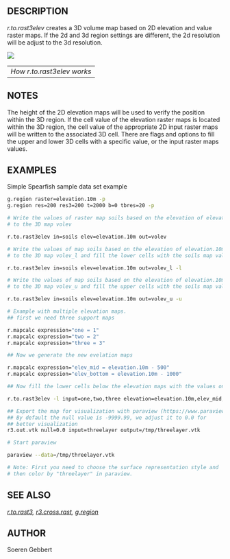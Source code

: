 ## DESCRIPTION

*r.to.rast3elev* creates a 3D volume map based on 2D elevation and value
raster maps. If the 2d and 3d region settings are different, the 2d
resolution will be adjust to the 3d resolution.

<img src="r.to.rast3elev.png" data-border="0" />

|                            |
|----------------------------|
| *How r.to.rast3elev works* |

## NOTES

The height of the 2D elevation maps will be used to verify the position
within the 3D region. If the cell value of the elevation raster maps is
located within the 3D region, the cell value of the appropriate 2D input
raster maps will be written to the associated 3D cell. There are flags
and options to fill the upper and lower 3D cells with a specific value,
or the input raster maps values.

## EXAMPLES

Simple Spearfish sample data set example

```bash
g.region raster=elevation.10m -p
g.region res=200 res3=200 t=2000 b=0 tbres=20 -p

# Write the values of raster map soils based on the elevation of elevation.10m
# to the 3D map volev

r.to.rast3elev in=soils elev=elevation.10m out=volev

# Write the values of map soils based on the elevation of elevation.10m
# to the 3D map volev_l and fill the lower cells with the soils map values

r.to.rast3elev in=soils elev=elevation.10m out=volev_l -l

# Write the values of map soils based on the elevation of elevation.10m
# to the 3D map volev_u and fill the upper cells with the soils map values

r.to.rast3elev in=soils elev=elevation.10m out=volev_u -u

# Example with multiple elevation maps.
## first we need three support maps

r.mapcalc expression="one = 1"
r.mapcalc expression="two = 2"
r.mapcalc expression="three = 3"

## Now we generate the new evelation maps

r.mapcalc expression="elev_mid = elevation.10m - 500"
r.mapcalc expression="elev_bottom = elevation.10m - 1000"

## Now fill the lower cells below the elevation maps with the values one, two and three

r.to.rast3elev -l input=one,two,three elevation=elevation.10m,elev_mid,elev_bottom output=threelayer

## Export the map for visualization with paraview (https://www.paraview.org)
## By default the null value is -9999.99, we adjust it to 0.0 for
## better visualization
r3.out.vtk null=0.0 input=threelayer output=/tmp/threelayer.vtk

# Start paraview

paraview --data=/tmp/threelayer.vtk

# Note: First you need to choose the surface representation style and
# then color by "threelayer" in paraview.
```

## SEE ALSO

*[r.to.rast3](r.to.rast3.md), [r3.cross.rast](r3.cross.rast.md),
[g.region](g.region.md)*

## AUTHOR

Soeren Gebbert
